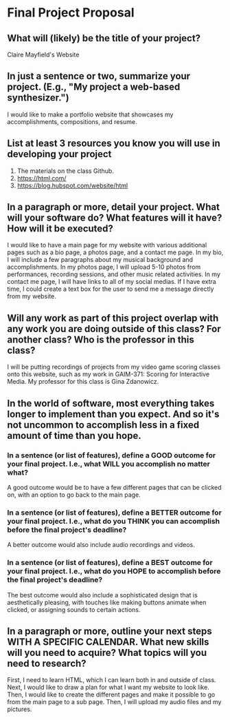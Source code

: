 # Final Project Proposal

## What will (likely) be the title of your project?

Claire Mayfield's Website

## In just a sentence or two, summarize your project. (E.g., "My project a web-based synthesizer.")

I would like to make a portfolio website that showcases my accomplishments, compositions, and resume. 

## List at least 3 resources you know you will use in developing your project

1. The materials on the class Github. 
2. https://html.com/ 
3. https://blog.hubspot.com/website/html 

## In a paragraph or more, detail your project. What will your software do? What features will it have? How will it be executed?

I would like to have a main page for my website with various additional pages such as a bio page, a photos page, and a contact me page. In my bio, I will include a few paragraphs about my musical background and accomplishments. In my photos page, I will upload 5-10 photos from performances, recording sessions, and other music related activities. In my contact me page, I will have links to all of my social medias. If I have extra time, I could create a text box for the user to send me a message directly from my website. 

## Will any work as part of this project overlap with any work you are doing outside of this class? For another class? Who is the professor in this class?

I will be putting recordings of projects from my video game scoring classes onto this website, such as my work in GAIM-371: Scoring for Interactive Media. My professor for this class is Gina Zdanowicz.  

## In the world of software, most everything takes longer to implement than you expect. And so it's not uncommon to accomplish less in a fixed amount of time than you hope.

### In a sentence (or list of features), define a GOOD outcome for your final project. I.e., what WILL you accomplish no matter what?

A good outcome would be to have a few different pages that can be clicked on, with an option to go back to the main page. 

### In a sentence (or list of features), define a BETTER outcome for your final project. I.e., what do you THINK you can accomplish before the final project's deadline?

A better outcome would also include audio recordings and videos. 

### In a sentence (or list of features), define a BEST outcome for your final project. I.e., what do you HOPE to accomplish before the final project's deadline?

The best outcome would also include a sophisticated design that is aesthetically pleasing, with touches like making buttons animate when clicked, or assigning sounds to certain actions. 

## In a paragraph or more, outline your next steps WITH A SPECIFIC CALENDAR. What new skills will you need to acquire? What topics will you need to research?

First, I need to learn HTML, which I can learn both in and outside of class. Next, I would like to draw a plan for what I want my website to look like. Then, I would like to create the different pages and make it possible to go from the main page to a sub page. Then, I will upload my audio files and my pictures. 

